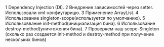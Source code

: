 1 Dependency Injection (DI).
2 Внедрение зависимостей через setter. Использовали xml-конфиугарицю. 
3 Применение ArrayList.
4 Использование singleton-scope(используется по умолчанию). 
5 Использоввание init-method(инициализация бина).
6 Использование destroy-method(уничтожения бина).
7 Проверяем наш scope-Singleton (сколько раз создается init-method и destroy-method при получение нескольких бинов)
